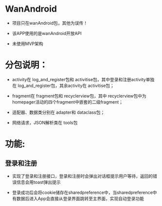 # WanAndroid
* 项目只在wanAndroid包，其他为误传！

* 该APP使用的是wanAndroid开放API  

* 未使用MVP架构

# 分包说明：
* activity在 log_and_register包和 activitise包，其中登录和注册activity单独在 log_and_register包，其余activity在 activitise包； 

* fragment在 fragment包和 recyclerview包，其中 recyclerview包中为homepager活动的四个fragment中嵌套的二级fragment；  

* 适配器、数据类分别在 adapter和 dataclass包； 

* 网络请求，JSON解析类在 tools包

# 功能:

## 登录和注册

* 实现了登录和注册接口，登录和注册时会弹出对话框提示用户等待，返回的错误信息会用toast弹出提示

* 登录成功后会将cookie储存在sharedpreference中，当sharedpreference中有数据后进入App会直接从登录界面跳转至主界面，实现自动登录功能










